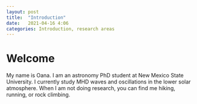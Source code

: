 ```yaml
---
layout: post
title:  "Introduction"
date:   2021-04-16 4:06
categories: Introduction, research areas
---
```


# Welcome

My name is Oana. I am an astronomy PhD student at New Mexico State University. I currently study MHD waves and oscillations in the lower solar atmosphere. When I am not doing research, you can find me hiking, running, or rock climbing.

